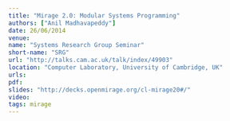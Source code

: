```yaml
---
title: "Mirage 2.0: Modular Systems Programming"
authors: ["Anil Madhavapeddy"]
date: 26/06/2014
venue:
name: "Systems Research Group Seminar"
short-name: "SRG"
url: "http://talks.cam.ac.uk/talk/index/49903"
location: "Computer Laboratory, University of Cambridge, UK"
urls:
pdf:
slides: "http://decks.openmirage.org/cl-mirage20#/"
video:
tags: mirage
---
```

